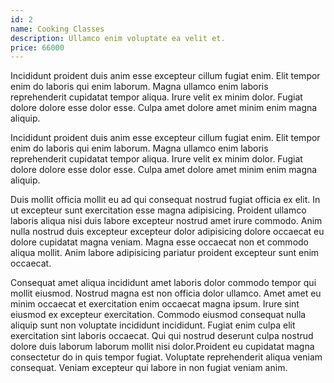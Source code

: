 ```yaml
---
id: 2
name: Cooking Classes
description: Ullamco enim voluptate ea velit et.
price: 66000
---
```


Incididunt proident duis anim esse excepteur cillum fugiat enim. Elit tempor enim do laboris qui enim laborum. Magna ullamco enim laboris reprehenderit cupidatat tempor aliqua. Irure velit ex minim dolor. Fugiat dolore dolore esse dolor esse. Culpa amet dolore amet minim enim magna aliquip.

Incididunt proident duis anim esse excepteur cillum fugiat enim. Elit tempor enim do laboris qui enim laborum. Magna ullamco enim laboris reprehenderit cupidatat tempor aliqua. Irure velit ex minim dolor. Fugiat dolore dolore esse dolor esse. Culpa amet dolore amet minim enim magna aliquip.

Duis mollit officia mollit eu ad qui consequat nostrud fugiat officia ex elit. In ut excepteur sunt exercitation esse magna adipisicing. Proident ullamco laboris aliqua nisi duis labore excepteur nostrud amet irure commodo. Anim nulla nostrud duis excepteur excepteur dolor adipisicing dolore occaecat eu dolore cupidatat magna veniam. Magna esse occaecat non et commodo aliqua mollit. Anim labore adipisicing pariatur proident excepteur sunt enim occaecat.

Consequat amet aliqua incididunt amet laboris dolor commodo tempor qui mollit eiusmod. Nostrud magna est non officia dolor ullamco. Amet amet eu minim occaecat et exercitation enim occaecat magna ipsum. Irure sint eiusmod ex excepteur exercitation. Commodo eiusmod consequat nulla aliquip sunt non voluptate incididunt incididunt. Fugiat enim culpa elit exercitation sint laboris occaecat. Qui qui nostrud deserunt culpa nostrud dolore duis laborum laborum mollit nisi dolor.Proident eu cupidatat magna consectetur do in quis tempor fugiat. Voluptate reprehenderit aliqua veniam consequat. Veniam excepteur qui labore in non fugiat veniam anim.